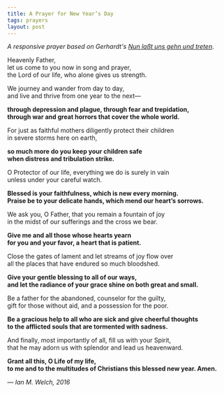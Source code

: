 ```yaml
---
title: A Prayer for New Year’s Day
tags: prayers
layout: post
---
```


*A responsive prayer based on Gerhardt's [Nun laßt uns gehn und treten](/hymns/010)*.

Heavenly Father,    
let us come to you now in song and prayer,  
the Lord of our life, who alone gives us strength.

We journey and wander from day to day,  
and live and thrive from one year to the next—

**through depression and plague, through fear and trepidation,  
through war and great horrors that cover the whole world.**

For just as faithful mothers diligently protect their children  
in severe storms here on earth,  

**so much more do you keep your children safe  
when distress and tribulation strike.**

O Protector of our life, everything we do is surely in vain  
unless under your careful watch.  

**Blessed is your faithfulness, which is new every morning.  
Praise be to your delicate hands, which mend our heart’s sorrows.**

We ask you, O Father, that you remain a fountain of joy  
in the midst of our sufferings and the cross we bear.  

**Give me and all those whose hearts yearn  
for you and your favor, a heart that is patient.**

Close the gates of lament and let streams of joy flow over  
all the places that have endured so much bloodshed.

**Give your gentle blessing to all of our ways,  
and let the radiance of your grace shine on both great and small.**

Be a father for the abandoned, counselor for the guilty,  
gift for those without aid, and a possession for the poor.

**Be a gracious help to all who are sick and give cheerful thoughts  
to the afflicted souls that are tormented with sadness.**

And finally, most importantly of all, fill us with your Spirit,  
that he may adorn us with splendor and lead us heavenward.

**Grant all this, O Life of my life,  
to me and to the multitudes of Christians this blessed new year. Amen.**

*— Ian M. Welch, 2016*
